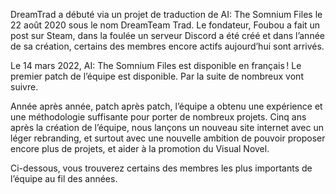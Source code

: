 DreamTrad a débuté via un projet de traduction de AI: The Somnium Files le 22 août 2020 sous le nom DreamTeam Trad. Le fondateur, Foubou a fait un post sur Steam, dans la foulée un serveur Discord a été créé et dans l’année de sa création, certains des membres encore actifs aujourd’hui sont arrivés.

Le 14 mars 2022, AI: The Somnium Files est disponible en français ! Le premier patch de l’équipe est disponible. Par la suite de nombreux vont suivre.

Année après année, patch après patch, l’équipe a obtenu une expérience et une méthodologie suffisante pour porter de nombreux projets. Cinq ans après la création de l’équipe, nous lançons un nouveau site internet avec un léger rebranding, et surtout avec une nouvelle ambition de pouvoir proposer encore plus de projets, et aider à la promotion du Visual Novel.

Ci-dessous, vous trouverez certains des membres les plus importants de l’équipe au fil des années.